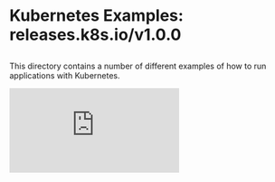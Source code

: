 # Kubernetes Examples: releases.k8s.io/v1.0.0


##

This directory contains a number of different examples of how to run
applications with Kubernetes.


[![Analytics](https://kubernetes-site.appspot.com/UA-36037335-10/GitHub/examples/README.md?pixel)]()
